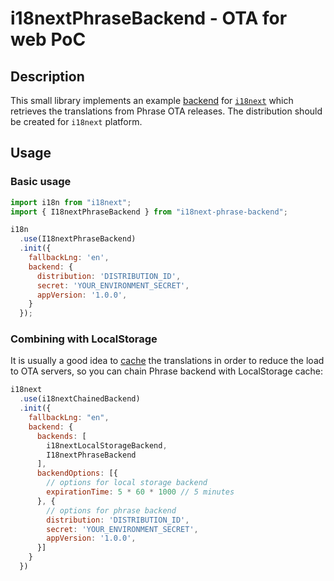 # i18nextPhraseBackend - OTA for web PoC

## Description

This small library implements an example [backend](https://www.i18next.com/overview/plugins-and-utils#backends) for [`i18next`](https://www.i18next.com/) which retrieves the translations from Phrase OTA releases. The distribution should be created for `i18next` platform.

## Usage

### Basic usage

```javascript
import i18n from "i18next";
import { I18nextPhraseBackend } from "i18next-phrase-backend";

i18n
  .use(I18nextPhraseBackend)
  .init({
    fallbackLng: 'en',
    backend: {
      distribution: 'DISTRIBUTION_ID',
      secret: 'YOUR_ENVIRONMENT_SECRET',
      appVersion: '1.0.0',
    }
  });
```

### Combining with LocalStorage

It is usually a good idea to [cache](https://www.i18next.com/how-to/caching) the translations in order to reduce the load to OTA servers, so you can chain Phrase backend with LocalStorage cache:

```javascript
i18next
  .use(i18nextChainedBackend)
  .init({
    fallbackLng: "en",
    backend: {
      backends: [
        i18nextLocalStorageBackend,
        I18nextPhraseBackend
      ],
      backendOptions: [{
        // options for local storage backend
        expirationTime: 5 * 60 * 1000 // 5 minutes
      }, {
        // options for phrase backend
        distribution: 'DISTRIBUTION_ID',
        secret: 'YOUR_ENVIRONMENT_SECRET',
        appVersion: '1.0.0',
      }]
    }
  })
```
